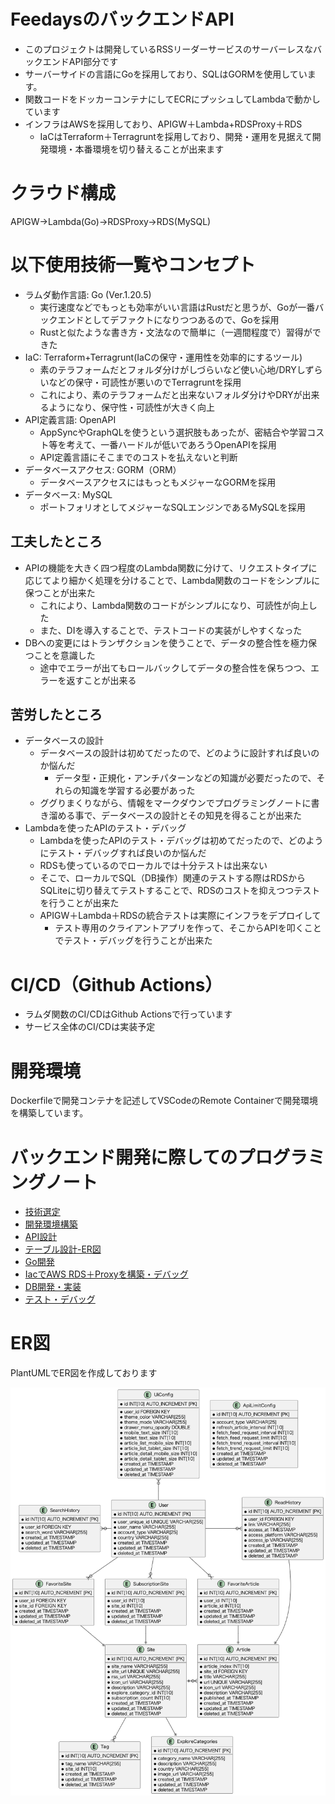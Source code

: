 # FeedaysのバックエンドAPI
- このプロジェクトは開発しているRSSリーダーサービスのサーバーレスなバックエンドAPI部分です
- サーバーサイドの言語にGoを採用しており、SQLはGORMを使用しています。
- 関数コードをドッカーコンテナにしてECRにプッシュしてLambdaで動かしています
- インフラはAWSを採用しており、APIGW＋Lambda+RDSProxy＋RDS
  - IaCはTerraform＋Terragruntを採用しており、開発・運用を見据えて開発環境・本番環境を切り替えることが出来ます
# クラウド構成
APIGW->Lambda(Go)->RDSProxy->RDS(MySQL)

# 以下使用技術一覧やコンセプト
- ラムダ動作言語: Go (Ver.1.20.5)
  - 実行速度などでもっとも効率がいい言語はRustだと思うが、Goが一番バックエンドとしてデファクトになりつつあるので、Goを採用
  - Rustと似たような書き方・文法なので簡単に（一週間程度で）習得ができた
- IaC: Terraform+Terragrunt(IaCの保守・運用性を効率的にするツール)
  - 素のテラフォームだとフォルダ分けがしづらいなど使い心地/DRYしずらいなどの保守・可読性が悪いのでTerragruntを採用
  - これにより、素のテラフォームだと出来ないフォルダ分けやDRYが出来るようになり、保守性・可読性が大きく向上
- API定義言語: OpenAPI
  - AppSyncやGraphQLを使うという選択肢もあったが、密結合や学習コスト等を考えて、一番ハードルが低いであろうOpenAPIを採用
  - API定義言語にそこまでのコストを払えないと判断
- データベースアクセス: GORM（ORM）
  - データベースアクセスにはもっともメジャーなGORMを採用
- データベース: MySQL
  - ポートフォリオとしてメジャーなSQLエンジンであるMySQLを採用

## 工夫したところ
- APIの機能を大きく四つ程度のLambda関数に分けて、リクエストタイプに応じてより細かく処理を分けることで、Lambda関数のコードをシンプルに保つことが出来た
  - これにより、Lambda関数のコードがシンプルになり、可読性が向上した
  - また、DIを導入することで、テストコードの実装がしやすくなった
- DBへの変更にはトランザクションを使うことで、データの整合性を極力保つことを意識した
  - 途中でエラーが出てもロールバックしてデータの整合性を保ちつつ、エラーを返すことが出来る
## 苦労したところ
- データベースの設計
  - データベースの設計は初めてだったので、どのように設計すれば良いのか悩んだ
    - データ型・正規化・アンチパターンなどの知識が必要だったので、それらの知識を学習する必要があった
  - ググりまくりながら、情報をマークダウンでプログラミングノートに書き溜める事で、データベースの設計とその知見を得ることが出来た
- Lambdaを使ったAPIのテスト・デバッグ
  - Lambdaを使ったAPIのテスト・デバッグは初めてだったので、どのようにテスト・デバッグすれば良いのか悩んだ
   - RDSも使っているのでローカルでは十分テストは出来ない
    - そこで、ローカルでSQL（DB操作）関連のテストする際はRDSからSQLiteに切り替えてテストすることで、RDSのコストを抑えつつテストを行うことが出来た
  - APIGW＋Lambda＋RDSの統合テストは実際にインフラをデプロイして
    - テスト専用のクライアントアプリを作って、そこからAPIを叩くことでテスト・デバッグを行うことが出来た

# CI/CD（Github Actions）
- ラムダ関数のCI/CDはGithub Actionsで行っています
- サービス全体のCI/CDは実装予定

# 開発環境
Dockerfileで開発コンテナを記述してVSCodeのRemote Containerで開発環境を構築しています。

# バックエンド開発に際してのプログラミングノート
- [技術選定](./バックエンド開発メモ/0-技術選定.md)
- [開発環境構築](./バックエンド開発メモ/1-開発環境構築.md)
- [API設計](./バックエンド開発メモ/2-API設計.md)
- [テーブル設計-ER図](./バックエンド開発メモ/3-テーブル設計-ER図.plantuml)
- [Go開発](./バックエンド開発メモ/4-Go開発.md)
- [IacでAWS RDS＋Proxyを構築・デバッグ](./バックエンド開発メモ/5-IaCでDBを構築・デバッグ.md)
- [DB開発・実装](./バックエンド開発メモ/6-DB開発・実装.md)
- [テスト・デバッグ](./バックエンド開発メモ/7-テスト・デバッグ.md)

# ER図
PlantUMLでER図を作成しております

![ER図](image.png)



